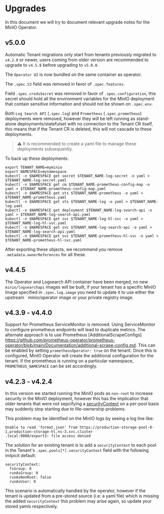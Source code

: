 Upgrades
====

In this document we will try to document relevant upgrade notes for the MinIO Operator.

v5.0.0
---

Automatic Tenant migrations only start from tenants previously migrated to `v4.2.0` or newer, users coming from older
version are recommended to upgrade to `v4.5.8` before upgrading to `v5.0.0`.

The `Operator UI` is now bundled on the same container as operator.

The `.spec.S3` field was removed in favor of `.spec.features`.

Field `.spec.credsSecret` was removed in favor of `.spec.configuration`, this secret should hold all the environment
variables for the MinIO deployment that contain sensitive information and should not be shown on `.spec.env`.

Both `Log Search API` (`.spec.log`) and `Prometheus` (`.spec.prometheus`) deployments were removed, however they will be
left running as stand-alone
deployments/statefulset with no connection to the Tenant CR itself, this means that if the Tenant CR is deleted, this
will not cascade to these deployments.

> ⚠️ It is recommended to create a yaml file to manage these deployments subsequently.

To back up these deployments:

```shell
export TENANT_NAME=myminio
export NAMESPACE=mynamespace
kubectl -n $NAMESPACE get secret $TENANT_NAME-log-secret -o yaml > $TENANT_NAME-log-secret.yaml
kubectl -n $NAMESPACE get cm $TENANT_NAME-prometheus-config-map -o yaml > $TENANT_NAME-prometheus-config-map.yaml
kubectl -n $NAMESPACE get sts $TENANT_NAME-prometheus -o yaml > $TENANT_NAME-prometheus.yaml
kubectl -n $NAMESPACE get sts $TENANT_NAME-log -o yaml > $TENANT_NAME-log.yaml
kubectl -n $NAMESPACE get deployment $TENANT_NAME-log-search-api -o yaml > $TENANT_NAME-log-search-api.yaml
kubectl -n $NAMESPACE get svc $TENANT_NAME-log-hl-svc -o yaml > $TENANT_NAME-log-hl-svc.yaml
kubectl -n $NAMESPACE get svc $TENANT_NAME-log-search-api -o yaml > $TENANT_NAME-log-search-api.yaml
kubectl -n $NAMESPACE get svc $TENANT_NAME-prometheus-hl-svc -o yaml > $TENANT_NAME-prometheus-hl-svc.yaml
```

After exporting these objects, we recommend you remove `.metadata.ownerReferences` for all these.


v4.4.5
---

The Operator and Logsearch API container have been merged, no new `minio/logsearchapi` images will be built, if your
tenant has a specific MinIO Image specified in `.spec.log.image` you need to update it to use either the upstream `
minio/operator image or your private registry image.


v4.3.9 - v4.4.0
---
Support for Prometheus ServiceMonitor is removed. Using ServiceMonitor to configure prometheus endpoints will lead to
duplicate metrics. The alternate approach is to use
Prometheus [AdditionalScrapeConfigs] https://github.com/prometheus-operator/prometheus-operator/blob/main/Documentation/additional-scrape-config.md.
This can be enabled by setting `prometheusOperator: true` on the tenant.
Once this is configured, MinIO Operator will create the additional configuration for the tenant.
If the prometheus is running on a particular namespace, `PROMETHEUS_NAMESPACE` can be set accordingly.

v4.2.3 - v4.2.4
---
In this version we started running the MinIO pods as `non-root` to increase security in the MinIO deployment, however
this has the implication that older tenants that were not sepcifying
a [securityContext](https://kubernetes.io/docs/tasks/configure-pod-container/security-context/) on a per-pool basis may
suddenly stop starting due to file-ownership problems.

This problem may be identified on the MinIO logs by seeing a log line like:

```
Unable to read 'format.json' from https://production-storage-pool-0-1.production-storage-hl.ns-3.svc.cluster
.local:9000/export3: file access denied      
```

The solution for an existing tenant is to add a `securityContext` to each pool in the
Tenant's `.spec.pools[*].securityContext` field with the following imlpicit default:

```
securityContext:
  fsGroup: 0
  runAsGroup: 0
  runAsNonRoot: false
  runAsUser: 0
```

This scenario is automatically handled by the operator, however if the tenant is updated from a pre-stored source (i.e:
a yaml file) which is missing the added `securityContext` this problem may arise again, so update your stored yamls
respectively. 


